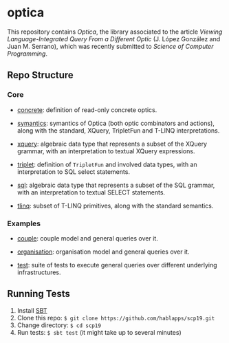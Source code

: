 # optica

This repository contains *Optica*, the library associated to the article
*Viewing Language-Integrated Query From a Different Optic* (J. López González
and Juan M.  Serrano), which was recently submitted to *Science of Computer
Programming*.

## Repo Structure

### Core

- [concrete](core/src/main/scala/optica/concrete): definition of read-only
  concrete optics.

- [symantics](core/src/main/scala/optica/symantics): symantics of Optica (both
  optic combinators and actions), along with the standard, XQuery, TripletFun
  and T-LINQ interpretations.

- [xquery](core/src/main/scala/optica/xquery): algebraic data type that
  represents a subset of the XQuery grammar, with an interpretation to textual
  XQuery expressions.

- [triplet](core/src/main/scala/optica/triplet): definition of `TripletFun` and
  involved data types, with an interpretation to SQL select statements.

- [sql](core/src/main/scala/optica/sql): algebraic data type that represents a
  subset of the SQL grammar, with an interpretation to textual SELECT
  statements.

- [tlinq](core/src/main/scala/optica/tlinq): subset of T-LINQ primitives, along
  with the standard semantics.

### Examples

- [couple](example/src/main/scala/example/couple): couple model and general
  queries over it.

- [organisation](example/src/main/scala/example/org): organisation model and
  general queries over it.

- [test](example/src/test): suite of tests to execute general queries over
  different underlying infrastructures.

## Running Tests

1. Install [SBT](https://www.scala-sbt.org/)
2. Clone this repo: `$ git clone https://github.com/hablapps/scp19.git`
3. Change directory: `$ cd scp19`
4. Run tests: `$ sbt test` (it might take up to several minutes)

